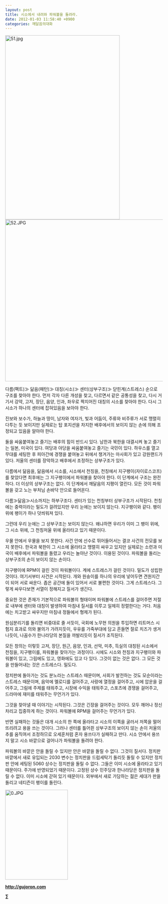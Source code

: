 ```yaml
---
layout: post
title: 시소에서 내려와 파워볼을 돌려라.
date: 2012-01-03 11:58:40 +0900
categories: 깨달음의대화
---
```

 <img alt="51.jpg" src="assets/attach/images/198/451/225/51.jpg" width="366" height="588" />





 <img alt="52.JPG" src="assets/attach/images/198/451/225/52.JPG" width="517" />



다름(팩트)≫ 닮음(패턴)≫ 대칭(시소)≫ 센터(상부구조)≫ 닫힌계(스트레스) 순으로 구조를 찾아야 한다. 먼저 각자 다른 개성을 찾고, 다르면서 같은 공통성을 찾고, 다시 거기서 강약, 고저, 장단, 음양, 인과, 좌우로 짝지어진 대칭의 시소를 찾아야 한다. 다시 그 시소가 하나의 센터에 잡혀있음을 보아야 한다. 

진보와 보수가, 하늘과 땅이, 남자와 여자가, 빛과 어둠이, 주류와 비주류가 서로 맹렬히 다투는 듯 보이지만 실제로는 탑 포지션을 차지한 배후에서의 보이지 않는 손에 의해 조정되고 있음을 알아야 한다. 

둘을 싸움붙여놓고 즐기는 배후의 힘이 반드시 있다. 남한과 북한을 대결시켜 놓고 즐기는 일본, 미국이 있다. 여당과 야당을 싸움붙여놓고 즐기는 국민이 있다. 하우스를 열고 무대를 세팅한 후 피아간에 경쟁을 붙여놓고 뒤에서 챙겨가는 마사회가 있고 강원랜드가 있다. 저울의 센터를 장악하고 배후에서 조정하는 상부구조가 있다. 

다름에서 닮음을, 닮음에서 시소를, 시소에서 천칭을, 천칭에서 지구팽이(자이로스코프)를 찾았다면 최후에는 그 지구팽이에서 파워볼을 찾아야 한다. 이 단계에서 구조는 완전하다. 더 이상의 상부구조는 없다. 이 단계에서 깨달음의 지평이 열린다. 모든 것이 파워볼을 갖고 노는 부처님 손바닥 안으로 들어온다. 

다름≫닮음≫시소까지는 하부구조다. 센터가 있는 천칭부터 상부구조가 시작된다. 천칭에는 중력이라는 밀도가 걸려있지만 우리 눈에는 보이지 않는다. 지구팽이와 같다. 팽이 위에 팽이가 하나 덧씌워져 있다. 

그런데 우리 눈에는 그 상부구조는 보이지 않는다. 왜냐하면 우리가 이미 그 팽이 위에, 그 시소 위에, 그 천칭저울 위에 올라타고 있기 때문이다. 

우물 안에서 우물을 보지 못한다. 사건 안에 선수로 뛰어들어서는 결코 사건의 전모를 보지 못한다. 한국과 북한이 그 시소에 올라타고 맹렬히 싸우고 있지만 실제로는 소련과 미국이 배후에서 파워볼을 돌렸고 우리는 놀아난 것이다. 이용된 것이다. 파워볼을 돌리는 상부구조의 손이 보이지 않는 손이다. 

지구팽이에 RPM이 걸린 것이 파워볼이다. 계에 스트레스가 걸린 것이다. 밀도가 성립한 것이다. 여기서부터 사건은 시작된다. 개와 원숭이를 하나의 우리에 넣어두면 견원지간이 되어 서로 싸운다. 좁은 공간에 둘이 있어서 서로 불편한 것이다. 그게 스트레스다. 그렇게 싸우다보면 서열이 정해지고 질서가 생긴다. 

중요한 것은 존재가 기본적으로 파워볼의 형태이며 파워볼에 스트레스를 걸어주면 저절로 내부에 센터와 대칭이 발생하여 마침내 질서를 이루고 일제히 정렬한다는 거다. 처음에는 치고받고 싸우지만 마침내 정들에서 형제가 된다. 

원심분리기를 돌리면 비중대로 줄 서듯이, 국회에 노무현 의원을 투입하면 리트머스 시험지 효과로 의와 불의가 가려지듯이, 우유를 가죽부대에 담고 흔들면 절로 치즈가 생겨나듯이, 나꼼수가 한나라당의 본질을 까발리듯이 질서가 조직된다. 

모든 창의는 이렇듯 고저, 장단, 원근, 음양, 인과, 선악, 미추, 득실의 대칭된 시소에서 천칭을, 지구팽이를, 파워볼을 찾아가는 과정이다. 시에도 시소와 천칭과 지구팽이와 파워볼이 있고, 그림에도 있고, 영화에도 있고 다 있다. 그것이 없는 것은 없다. 그 모든 것을 만들어내는 것은 스트레스다. 밀도다. 

정치판에 돌아가는 것도 분노라는 스트레스 때문이며, 사회가 발전하는 것도 모순이라는 스트레스 때문이며, 음악에 멜로디를 걸어주고, 사랑에 열정을 걸어주고, 시에 압운을 걸어주고, 그림에 주제를 태워주고, 시장에 수익을 태워주고, 스포츠에 경쟁을 걸어주고, 드라마에 재미를 태워주는 무언가가 있다. 

그것을 찾아낼 때 이야기는 시작된다. 그것은 긴장을 걸어주는 것이다. 모두 깨어나 정신차리고 집중하게 하는 것이다. 파워볼에 RPM을 걸어주는 무언가가 있다. 



반면 실패하는 것들은 대개 시소의 한 쪽에 올라타고 시소의 이쪽을 굴러서 저쪽을 떨어뜨리려고 용을 쓰는 것이다. 그러나 센터를 틀어쥔 상부구조의 보이지 않는 손이 저울의 추를 움직여서 조정하므로 오세훈처럼 혼자 용쓰다가 실패하고 만다. 시소 안에서 용쓰지 말고 시소 바깥으로 걸어나가 파워볼을 돌려야 한다.



파워볼의 바깥은 안을 돌릴 수 있지만 안은 바깥을 돌릴 수 없다. 그것이 질서다. 정치판 바깥에서 새로 유입되는 2030 변수는 정치판을 드럼세탁기 돌리듯 돌릴 수 있지만 정치판 안에 세팅된 5060 상수는 정치판을 돌릴 수 없다. 그들은 이미 시소에 올라타고 있기 때문이다. 주가에 반영되었기 때문이다. 고정된 상수 민주당과 한나라당은 정치판을 돌릴 수 없다. 이미 시소에 갇혀 있기 때문이다. 외부에서 새로 가담하는 젊은 세대가 판을 돌리고 네티즌이 팽이를 돌린다.







<a href="?mid=book_minus&act=dispBoardWrite" target="_self"><img alt="0.JPG" src="assets/attach/images/198/668/222/0.JPG" width="200" height="287" /> </a>


  






**http://gujoron.com**  


**∑**
